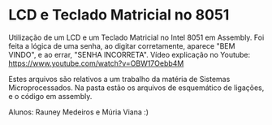 # LCD e Teclado Matricial no 8051

Utilização de um LCD e um Teclado Matricial no Intel 8051 em Assembly. 
Foi feita a lógica de uma senha, ao digitar corretamente, aparece "BEM VINDO", e ao errar, "SENHA INCORRETA".
Vídeo explicação no Youtube: https://www.youtube.com/watch?v=OBW17Oebb4M

Estes arquivos são relativos a um trabalho da matéria de Sistemas Microprocessados. Na pasta estão os arquivos de esquemático de ligações, e o código em assembly.

Alunos: Rauney Medeiros e Múria Viana :)
